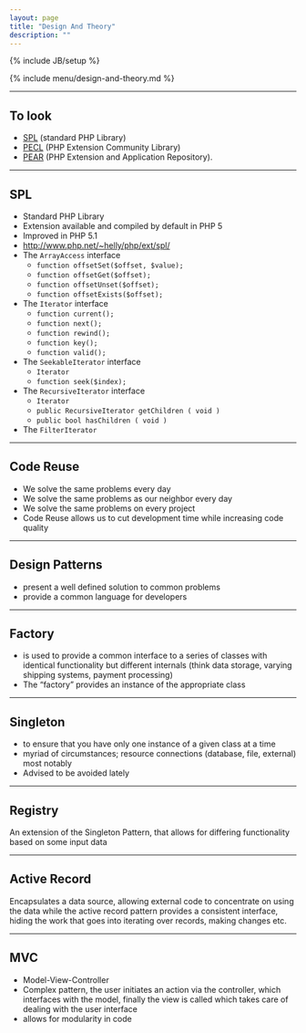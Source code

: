 ```yaml
---
layout: page
title: "Design And Theory"
description: ""
---
```

{% include JB/setup %}

{% include menu/design-and-theory.md %}


* * *

## To look


* [SPL](http://php.net/spl) (standard PHP Library)
* [PECL](http://pecl.php.net/) (PHP Extension Community Library)
* [PEAR](http://pear.php.net/) (PHP Extension and Application Repository).


* * *

## SPL


* Standard PHP Library
* Extension available and compiled by default in PHP 5
* Improved in PHP 5.1
* <http://www.php.net/~helly/php/ext/spl/>
* The `ArrayAccess` interface
   * `function offsetSet($offset, $value);`
   * `function offsetGet($offset);`
   * `function offsetUnset($offset);`
   * `function offsetExists($offset);`
* The `Iterator` interface
   * `function current();`
   * `function next();`
   * `function rewind();`
   * `function key();`
   * `function valid();`
* The `SeekableIterator` interface
   * `Iterator`
   * `function seek($index);`
* The `RecursiveIterator` interface
   * `Iterator`
   * `public RecursiveIterator getChildren ( void )`
   * `public bool hasChildren ( void )`
* The `FilterIterator`


* * *

## Code Reuse


* We solve the same problems every day
* We solve the same problems as our neighbor every day
* We solve the same problems on every project
* Code Reuse allows us to cut development time while increasing code quality


* * *

## Design Patterns


* present a well defined solution to common problems
* provide a common language for developers


* * *

## Factory


* is used to provide a common interface to a series of classes with identical functionality but different internals (think data storage, varying shipping systems, payment processing)
* The “factory” provides an instance of the appropriate class


* * *

## Singleton


* to ensure that you have only one instance of a given class at a time
* myriad of circumstances; resource connections (database, file, external) most notably
* Advised to be avoided lately


* * *

## Registry


An extension of the Singleton Pattern, that allows for differing functionality based on some input data


* * *

## Active Record


Encapsulates a data source, allowing external code to concentrate on using the data while the active record pattern provides a consistent interface, hiding the work that goes into iterating over records, making changes etc.


* * *

## MVC


* Model-View-Controller
* Complex pattern, the user initiates an action via the controller, which interfaces with the model, finally the view is called which takes care of dealing with the user interface
* allows for modularity in code